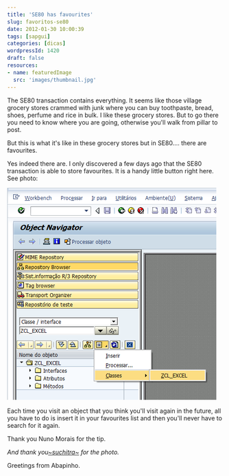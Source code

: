 ```yaml
---
title: 'SE80 has favourites'
slug: favoritos-se80
date: 2012-01-30 10:00:39
tags: [sapgui]
categories: [dicas]
wordpressId: 1420
draft: false
resources:
- name: featuredImage
  src: 'images/thumbnail.jpg'
---
```

The SE80 transaction contains everything. It seems like those village grocery stores crammed with junk where you can buy toothpaste, bread, shoes, perfume and rice in bulk. I like these grocery stores. But to go there you need to know where you are going, otherwise you'll walk from pillar to post.

But this is what it's like in these grocery stores but in SE80.... there are favourites.

Yes indeed there are. I only discovered a few days ago that the SE80 transaction is able to store favourites. It is a handy little button right here. See photo:

![Favoritos na SE80][1]

Each time you visit an object that you think you'll visit again in the future, all you have to do is insert it in your favourites list and then you'll never have to search for it again.

Thank you Nuno Morais for the tip.

_And thank you[~suchitra~][2] for the photo._

Greetings from Abapinho.

   [1]: images/se80-favoritos.png (se80-favoritos)
   [2]: http://www.flickr.com/photos/chitrasudar/2756691008/
